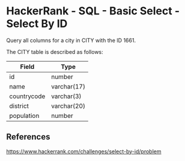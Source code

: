 # HackerRank - SQL - Basic Select - Select By ID

Query all columns for a city in CITY with the ID 1661.

The CITY table is described as follows:

| Field       | Type        |
|-------------|-------------|
| id          | number      |
| name        | varchar(17) |
| countrycode | varchar(3)  |
| district    | varchar(20) |
| population  | number      |


## References
https://www.hackerrank.com/challenges/select-by-id/problem